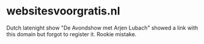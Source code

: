 # websitesvoorgratis.nl
Dutch latenight show "De Avondshow met Arjen Lubach" showed a link with this domain but forgot to register it. Rookie mistake.
